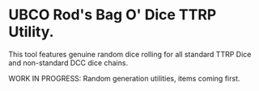# UBCO Rod's Bag O' Dice TTRP Utility.

This tool features genuine random dice rolling for all standard TTRP Dice and non-standard DCC dice chains.

WORK IN PROGRESS:
Random generation utilities, items coming first.
